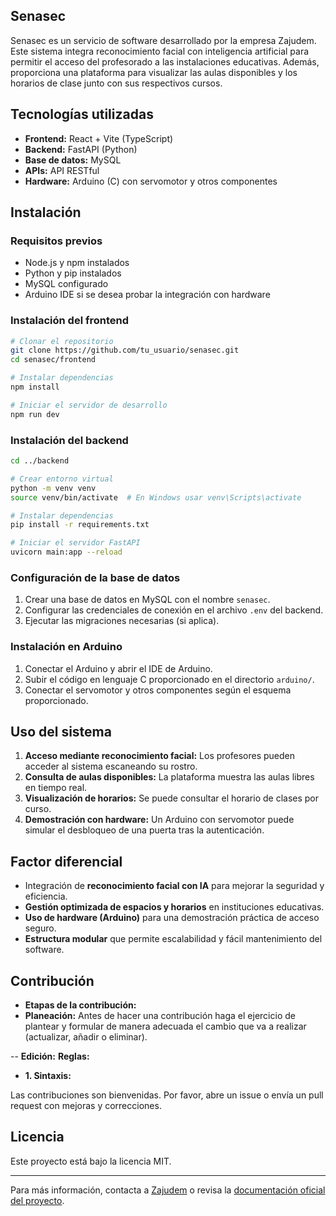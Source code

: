 ## Senasec

Senasec es un servicio de software desarrollado por la empresa Zajudem. Este sistema integra reconocimiento facial con inteligencia artificial para permitir el acceso del profesorado a las instalaciones educativas. Además, proporciona una plataforma para visualizar las aulas disponibles y los horarios de clase junto con sus respectivos cursos.

## Tecnologías utilizadas

- **Frontend:** React + Vite (TypeScript)
- **Backend:** FastAPI (Python)
- **Base de datos:** MySQL
- **APIs:** API RESTful
- **Hardware:** Arduino (C) con servomotor y otros componentes

## Instalación

### Requisitos previos
- Node.js y npm instalados
- Python y pip instalados
- MySQL configurado
- Arduino IDE si se desea probar la integración con hardware

### Instalación del frontend
```sh
# Clonar el repositorio
git clone https://github.com/tu_usuario/senasec.git
cd senasec/frontend

# Instalar dependencias
npm install

# Iniciar el servidor de desarrollo
npm run dev
```

### Instalación del backend
```sh
cd ../backend

# Crear entorno virtual
python -m venv venv
source venv/bin/activate  # En Windows usar venv\Scripts\activate

# Instalar dependencias
pip install -r requirements.txt

# Iniciar el servidor FastAPI
uvicorn main:app --reload
```

### Configuración de la base de datos
1. Crear una base de datos en MySQL con el nombre `senasec`.
2. Configurar las credenciales de conexión en el archivo `.env` del backend.
3. Ejecutar las migraciones necesarias (si aplica).

### Instalación en Arduino
1. Conectar el Arduino y abrir el IDE de Arduino.
2. Subir el código en lenguaje C proporcionado en el directorio `arduino/`.
3. Conectar el servomotor y otros componentes según el esquema proporcionado.

## Uso del sistema
1. **Acceso mediante reconocimiento facial:** Los profesores pueden acceder al sistema escaneando su rostro.
2. **Consulta de aulas disponibles:** La plataforma muestra las aulas libres en tiempo real.
3. **Visualización de horarios:** Se puede consultar el horario de clases por curso.
4. **Demostración con hardware:** Un Arduino con servomotor puede simular el desbloqueo de una puerta tras la autenticación.

## Factor diferencial
- Integración de **reconocimiento facial con IA** para mejorar la seguridad y eficiencia.
- **Gestión optimizada de espacios y horarios** en instituciones educativas.
- **Uso de hardware (Arduino)** para una demostración práctica de acceso seguro.
- **Estructura modular** que permite escalabilidad y fácil mantenimiento del software.

## Contribución 
- **Etapas de la contribución:**
- **Planeación:**
Antes de hacer una contribución haga el ejercicio de plantear y formular de manera adecuada el cambio que va a realizar (actualizar, añadir o eliminar).

-- **Edición:**
**Reglas:**
- **1. Sintaxis:**
   

Las contribuciones son bienvenidas. Por favor, abre un issue o envía un pull request con mejoras y correcciones.

## Licencia
Este proyecto está bajo la licencia MIT.

---
Para más información, contacta a [Zajudem](mailto:dnielussa@gmail.com) o revisa la [documentación oficial del proyecto](#).

